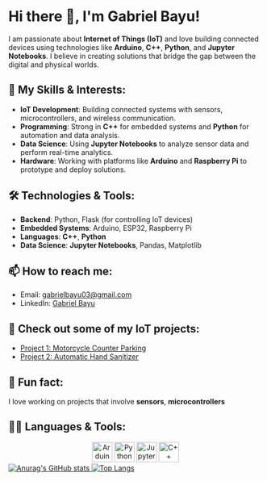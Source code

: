 # Hi there 👋, I'm Gabriel Bayu!

I am passionate about **Internet of Things (IoT)** and love building connected devices using technologies like **Arduino**, **C++**, **Python**, and **Jupyter Notebooks**. I believe in creating solutions that bridge the gap between the digital and physical worlds. 

## 🚀 My Skills & Interests:
- **IoT Development**: Building connected systems with sensors, microcontrollers, and wireless communication.
- **Programming**: Strong in **C++** for embedded systems and **Python** for automation and data analysis.
- **Data Science**: Using **Jupyter Notebooks** to analyze sensor data and perform real-time analytics.
- **Hardware**: Working with platforms like **Arduino** and **Raspberry Pi** to prototype and deploy solutions.

## 🛠️ Technologies & Tools:
- **Backend**: Python, Flask (for controlling IoT devices)
- **Embedded Systems**: Arduino, ESP32, Raspberry Pi
- **Languages**: **C++**, **Python**
- **Data Science**: **Jupyter Notebooks**, Pandas, Matplotlib

## 📫 How to reach me:
- Email: [gabrielbayu03@gmail.com](mailto:gabrielbayu03@gmail.com)
- LinkedIn: [Gabriel Bayu](https://www.linkedin.com/in/gabriel-bayu/)

## 📂 Check out some of my IoT projects:
- [Project 1: Motorcycle Counter Parking](https://github.com/Gdankz/Motorcycle-Counter.git)
- [Project 2: Automatic Hand Sanitizer](https://github.com/Gdankz/AutomaticHandSanitizer.git)

## 💬 Fun fact:
I love working on projects that involve **sensors**, **microcontrollers**

## 🧑‍💻 Languages & Tools:
<div style="text-align: center;">
  <img src="https://cdn.jsdelivr.net/gh/devicons/devicon/icons/arduino/arduino-original.svg" height="40" alt="Arduino Logo" style="display: inline-block;" />
  <img src="https://cdn.jsdelivr.net/gh/devicons/devicon/icons/python/python-original.svg" height="40" alt="Python Logo" style="display: inline-block;" />
  <img src="https://cdn.jsdelivr.net/gh/devicons/devicon/icons/jupyter/jupyter-original.svg" height="40" alt="Jupyter Logo" style="display: inline-block;" />
  <img src="https://cdn.jsdelivr.net/gh/devicons/devicon/icons/cplusplus/cplusplus-original.svg" height="40" alt="C++ Logo" style="display: inline-block;" />
</div>


<a href="https://github.com/anuraghazra/github-readme-stats">
  <img src="https://github-readme-stats.vercel.app/api?username=Gdankz" alt="Anurag's GitHub stats" />
</a>

<a href="https://github.com/anuraghazra/github-readme-stats">
  <img src="https://github-readme-stats.vercel.app/api/top-langs/?username=Gdankz&layout=pie" alt="Top Langs" />
</a>


